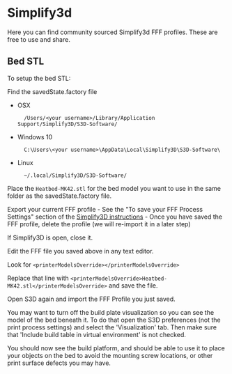 # Simplify3d
Here you can find community sourced Simplify3d FFF profiles. These are free to use and share.

## Bed STL

To setup the bed STL:

Find the savedState.factory file
- OSX

        /Users/<your username>/Library/Application Support/Simplify3D/S3D-Software/

- Windows 10

        C:\Users\<your username>\AppData\Local\Simplify3D\S3D-Software\

- Linux

        ~/.local/Simplify3D/S3D-Software/


Place the `Heatbed-MK42.stl` for the bed model you want to use in the same folder as the savedState.factory file.

Export your current FFF profile
    - See the "To save your FFF Process Settings" section of the [Simplify3D instructions](https://www.simplify3d.com/support/articles/working-with-file-types/)
    - Once you have saved the FFF profile, delete the profile (we will re-import it in a later step)

If Simplify3D is open, close it.

Edit the FFF file you saved above in any text editor.

Look for `<printerModelsOverride></printerModelsOverride>`

Replace that line with `<printerModelsOverride>Heatbed-MK42.stl</printerModelsOverride>` and save the file.

Open S3D again and import the FFF Profile you just saved.

You may want to turn off the build plate visualization so you can see the model of the bed beneath it. To do that open the S3D preferences (not the print process settings) and select the 'Visualization' tab. Then make sure that 'Include build table in virtual environment' is not checked.

You should now see the build platform, and should be able to use it to place your objects on the bed to avoid the mounting screw locations, or other print surface defects you may have.